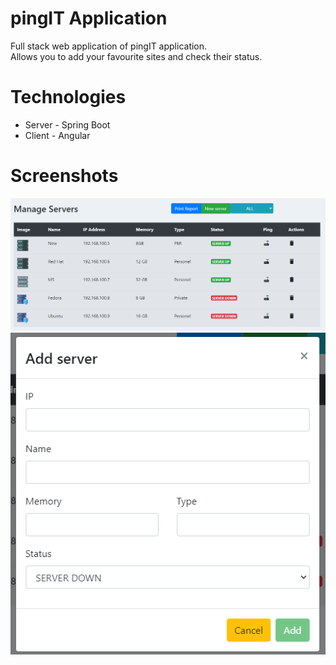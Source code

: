 # pingIT Application
Full stack web application of pingIT application. </br>
Allows you to add your favourite sites and check their status.

# Technologies
- Server - Spring Boot
- Client - Angular

# Screenshots
![alt tag](https://github.com/adrianmydlowski/pingIT/blob/main/screenshots/main_view.png) </br>
![alt tag](https://github.com/adrianmydlowski/pingIT/blob/main/screenshots/add_server.png) </br>